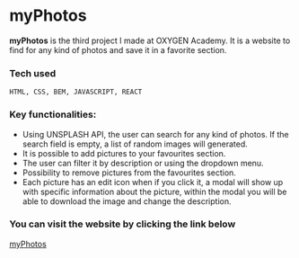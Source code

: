 # myPhotos
**myPhotos** is the third project I made at OXYGEN Academy. It is a website to find for any kind of photos and save it in a favorite section. 

### Tech used
`HTML, CSS, BEM, JAVASCRIPT, REACT`

### Key functionalities:
- Using UNSPLASH API, the user can search for any kind of photos. If the search field is empty, a list of random images will generated.
- It is possible to add pictures to your favourites section.
- The user can filter it by description or using the dropdown menu.
- Possibility to remove pictures from the favourites section.
- Each picture has an edit icon when if you click it, a modal will show up with specific information about the picture, within the modal you will be able to download the image and change the description.


### You can visit the website by clicking the link below
[myPhotos](https://gasparsio.github.io/myPhotos/)
